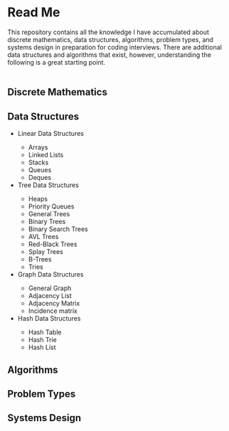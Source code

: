 # Read Me
This repository contains all the knowledge I have accumulated about discrete mathematics, data structures, algorithms, problem types, and systems design in preparation for coding interviews. There are additional data structures and algorithms that exist, however, understanding the following is a great starting point.<br><br>
<h2>Discrete Mathematics</h2>

<h2>Data Structures</h2>
<ul>
  <li>Linear Data Structures</li>
  <ul>
    <li>Arrays</li>
    <li>Linked Lists</li>
    <li>Stacks</li>
    <li>Queues</li>
    <li>Deques</li>
  </ul>
  <li>Tree Data Structures</li>
  <ul>
    <li>Heaps</li>
    <li>Priority Queues</li>
    <li>General Trees</li>
    <li>Binary Trees</li>
    <li>Binary Search Trees</li>
    <li>AVL Trees</li>
    <li>Red-Black Trees</li>
    <li>Splay Trees</li>
    <li>B-Trees</li>
    <li>Tries</li>
  </ul>
  <li>Graph Data Structures</li>
  <ul>
    <li>General Graph</li>
    <li>Adjacency List</li>
    <li>Adjacency Matrix</li>
    <li>Incidence matrix</li>
  </ul>
  <li>Hash Data Structures</li>
  <ul>
    <li>Hash Table</li>
    <li>Hash Trie</li>
    <li>Hash List</li>
  </ul>
  
  
</ul>
<h2>Algorithms</h2>
<h2>Problem Types</h2>

<h2>Systems Design</h2>
